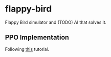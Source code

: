 # flappy-bird
Flappy Bird simulator and (TODO) AI that solves it.

## PPO Implementation

Following [this](https://medium.com/analytics-vidhya/coding-ppo-from-scratch-with-pytorch-part-1-4-613dfc1b14c8) tutorial.
